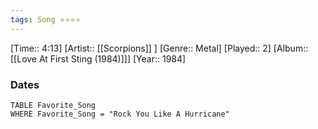 ```yaml
---
tags: Song ⭐⭐⭐⭐ 
---
```

[Time:: 4:13]
[Artist:: [[Scorpions]] ]
[Genre:: Metal]
[Played:: 2]
[Album:: [[Love At First Sting (1984)]]]
[Year:: 1984]
### Dates
````dataview
TABLE Favorite_Song
WHERE Favorite_Song = "Rock You Like A Hurricane"
````
